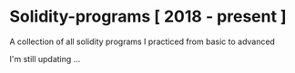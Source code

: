 # Solidity-programs [ 2018 - present ]
A collection of all solidity programs I practiced from basic to advanced

I'm still updating ...
